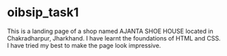 # oibsip_task1

This is a landing page of a shop named AJANTA SHOE HOUSE located in Chakradharpur, Jharkhand.
I have learnt the foundations of HTML and CSS.
I have tried my best to make the page look impressive.
